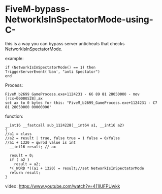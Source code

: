 # FiveM-bypass-NetworkIsInSpectatorMode-using-C-
this is a way you can bypass server anticheats that checks NetworkIsInSpectatorMode.

example:
```
if (NetworkIsInSpectatorMode() == 1) then
TriggerServerEvent('ban', "anti Spectator")
end
```

Process:
```
FiveM_b2699_GameProcess.exe+1124231 - 66 89 81 28050000 - mov [rcx+00000528],ax
set ax to 0 bytes for this: "FiveM_b2699_GameProcess.exe+1124231 - C7 81 28050000 00000000"
```
function:
```ida
__int16 __fastcall sub_1124228(__int64 a1, __int16 a2)
{
//a1 = class
//a2 = result | true, false true = 1 false = 0/false
//a1 + 1320 = qwrod value is int
  __int16 result; // ax

  result = 0;
  if ( a2 )
    result = a2;
  *(_WORD *)(a1 + 1320) = result;//set NetworkIsInSpectatorMode
  return result;
}
```
video: https://www.youtube.com/watch?v=411lUFPUwkk
